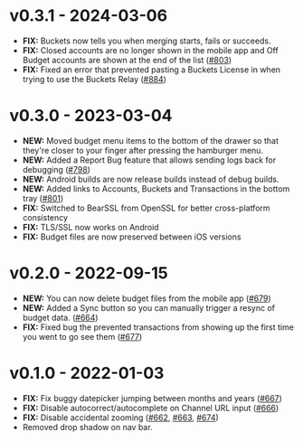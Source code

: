 # v0.3.1 - 2024-03-06

- **FIX:** Buckets now tells you when merging starts, fails or succeeds.
- **FIX:** Closed accounts are no longer shown in the mobile app and Off Budget accounts are shown at the end of the list ([#803](https://github.com/buckets/application/issues/803))
- **FIX:** Fixed an error that prevented pasting a Buckets License in when trying to use the Buckets Relay ([#884](https://github.com/buckets/application/issues/884))

# v0.3.0 - 2023-03-04

- **NEW:** Moved budget menu items to the bottom of the drawer so that they're closer to your finger after pressing the hamburger menu.
- **NEW:** Added a Report Bug feature that allows sending logs back for debugging ([#798](https://github.com/buckets/application/issues/798))
- **NEW:** Android builds are now release builds instead of debug builds.
- **NEW:** Added links to Accounts, Buckets and Transactions in the bottom tray ([#801](https://github.com/buckets/application/issues/801))
- **FIX:** Switched to BearSSL from OpenSSL for better cross-platform consistency
- **FIX:** TLS/SSL now works on Android
- **FIX:** Budget files are now preserved between iOS versions

# v0.2.0 - 2022-09-15

- **NEW:** You can now delete budget files from the mobile app ([#679](https://github.com/buckets/application/issues/679))
- **NEW:** Added a Sync button so you can manually trigger a resync of budget data. ([#664](https://github.com/buckets/application/issues/664))
- **FIX:** Fixed bug the prevented transactions from showing up the first time you went to go see them ([#677](https://github.com/buckets/application/issues/677))

# v0.1.0 - 2022-01-03

- **FIX:** Fix buggy datepicker jumping between months and years ([#667](https://github.com/buckets/application/issues/667))
- **FIX:** Disable autocorrect/autocomplete on Channel URL input ([#666](https://github.com/buckets/application/issues/666))
- **FIX:** Disable accidental zooming ([#662](https://github.com/buckets/application/issues/662), [#663](https://github.com/buckets/application/issues/663), [#674](https://github.com/buckets/application/issues/674))
- Removed drop shadow on nav bar.

